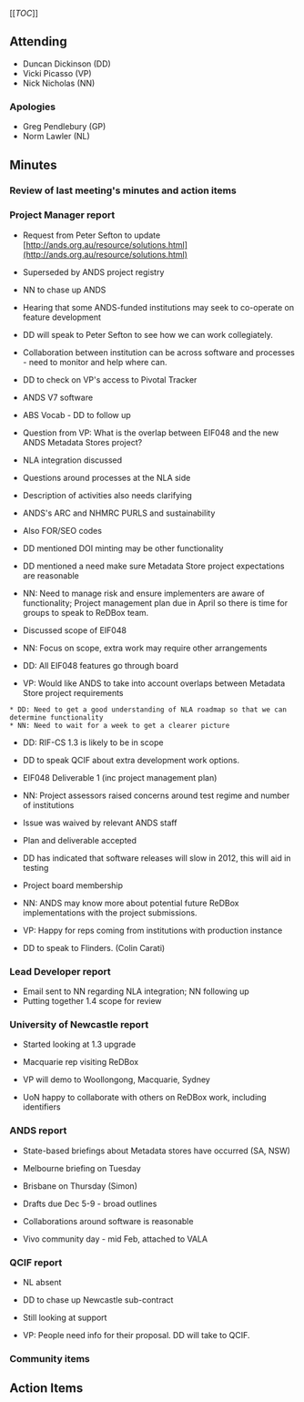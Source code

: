 [[_TOC_]]


## []()Attending


* Duncan Dickinson (DD)
* Vicki Picasso (VP)
* Nick Nicholas (NN)

### []() Apologies

* Greg Pendlebury (GP)
* Norm Lawler (NL)

## []()Minutes

### []()Review of last meeting's minutes and action items


### []()Project Manager report

* Request from Peter Sefton to update [http://ands.org.au/resource/solutions.html](http://ands.org.au/resource/solutions.html)

 * Superseded by ANDS project registry
 * NN to chase up ANDS
* Hearing that some ANDS-funded institutions may seek to co-operate on feature development

 * DD will speak to Peter Sefton to see how we can work collegiately. 
 * Collaboration between institution can be across software and processes - need to monitor and help where can.
* DD to check on VP's access to Pivotal Tracker
* ANDS V7 software

 * ABS Vocab - DD to follow up
* Question from VP: What is the overlap between EIF048 and the new ANDS Metadata Stores project?

 * NLA integration discussed

  * Questions around processes at the NLA side
 * Description of activities also needs clarifying

  * ANDS's ARC and NHMRC PURLS and sustainability
  * Also FOR/SEO codes
 * DD mentioned DOI minting may be other functionality
 * DD mentioned a need make sure Metadata Store project expectations are reasonable 

  * NN: Need to manage risk and ensure implementers are aware of functionality; Project management plan due in April so there is time for groups to speak to ReDBox team.
  * Discussed scope of EIF048

   * NN: Focus on scope, extra work may require other arrangements
   * DD: All EIF048 features go through board
   * VP: Would like ANDS to take into account overlaps between Metadata Store project requirements

    * DD: Need to get a good understanding of NLA roadmap so that we can determine functionality
    * NN: Need to wait for a week to get a clearer picture
   * DD: RIF-CS 1.3 is likely to be in scope
 * DD to speak QCIF about extra development work options.
* EIF048 Deliverable 1 (inc project management plan)

 * NN: Project assessors raised concerns around test regime and number of institutions

  * Issue was waived by relevant ANDS staff
  * Plan and deliverable accepted
  * DD has indicated that software releases will slow in 2012, this will aid in testing
* Project board membership

 * NN: ANDS may know more about potential future ReDBox implementations with the project submissions.
 * VP: Happy for reps coming from institutions with production instance
 * DD to speak to Flinders. (Colin Carati)

### []()Lead Developer report

* Email sent to NN regarding NLA integration; NN following up
* Putting together 1.4 scope for review

### []()University of Newcastle report

* Started looking at 1.3 upgrade
* Macquarie rep visiting ReDBox

 * VP will demo to Woollongong, Macquarie, Sydney
* UoN happy to collaborate with others on ReDBox work, including identifiers

### []() ANDS report

* State-based briefings about Metadata stores have occurred (SA, NSW)

 * Melbourne briefing on Tuesday
 * Brisbane on Thursday (Simon)
 * Drafts due Dec 5-9 - broad outlines
* Collaborations around software is reasonable

 * Vivo community day - mid Feb, attached to VALA

### []()QCIF report

* NL absent
* DD to chase up Newcastle sub-contract
* Still looking at support

 * VP: People need info for their proposal. DD will take to QCIF.

### []() Community items


## []()Action Items